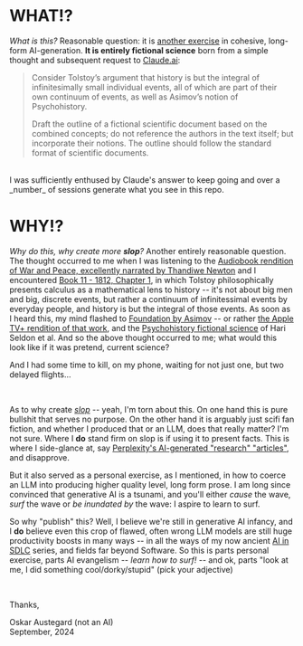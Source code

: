 # WHAT⁉️
_What is this?_  Reasonable question: it is [another exercise](https://austegard.com/AI-in-SDLC/) in cohesive, long-form AI-generation. **It is entirely fictional science** born from a simple thought and subsequent request to [Claude.ai](https://claude.ai):

> Consider Tolstoy’s argument that history is but the integral of infinitesimally small individual events, all of which are part of their own continuum of events, as well as Asimov’s notion of Psychohistory.
>
> Draft the outline of a fictional scientific document based on the combined concepts; do not reference the authors in the text itself; but incorporate their notions. The outline should follow the standard format of scientific documents.
<br>
I was sufficiently enthused by Claude's answer to keep going and over a _number_ of sessions generate what you see in this repo.  

# WHY⁉️
_Why do this, why create more **slop**?_ Another entirely reasonable question.  The thought occurred to me when I was listening to the [Audiobook rendition of War and Peace, excellently narrated by Thandiwe Newton](https://www.audible.com/pd/War-and-Peace-Audiobook/B095TS6LLR) and I encountered [Book 11 - 1812, Chapter 1](https://www.gutenberg.org/files/2600/2600-h/2600-h.htm#link2H_4_0240), in which Tolstoy philosophically presents calculus as a mathematical lens to history -- it's not about big men and big, discrete events, but rather a continuum of infinitessimal events by everyday people, and history is but the integral of those events.  As soon as I heard this, my mind flashed to [Foundation by Asimov](https://en.wikipedia.org/wiki/Foundation_(book_series)) -- or rather [the Apple TV+ rendition of that work](https://en.wikipedia.org/wiki/Foundation_(TV_series)), and the [Psychohistory fictional science](https://en.wikipedia.org/wiki/Psychohistory_(fictional_science)) of Hari Seldon et al. And so the above thought occurred to me; what would this look like if it was pretend, current science?  

And I had some time to kill, on my phone, waiting for not just one, but two delayed flights...

<br>

As to why create [_slop_](https://simonwillison.net/2024/May/8/slop/) -- yeah, I'm torn about this.  On one hand this is pure bullshit that serves no purpose. On the other hand it is arguably just scifi fan fiction, and whether I produced that or an LLM, does that really matter? I'm not sure. Where I **do** stand firm on slop is if using it to present facts.  This is where I side-glance at, say [Perplexity's AI-generated "research" "articles"](https://www.perplexity.ai/discover), and disapprove.

But it also served as a personal exercise, as I mentioned, in how to coerce an LLM into producing higher quality level, long form prose. I am long since convinced that generative AI is a tsunami, and you'll either _cause_ the wave, _surf_ the wave or _be inundated by_ the wave: I aspire to learn to surf.

So why "publish" this?  Well, I believe we're still in generative AI infancy, and I **do** believe even this crop of flawed, often wrong LLM models are still huge productivity boosts in many ways -- in all the ways of my now ancient [AI in SDLC](https://austegard.com/AI-in-SDLC/) series, and fields far beyond Software.  So this is parts personal exercise, parts AI evangelism -- _learn how to surf!_ -- and ok, parts "look at me, I did something cool/dorky/stupid" (pick your adjective)

<br>
 
Thanks,

Oskar Austegard (not an AI)<br>
September, 2024
